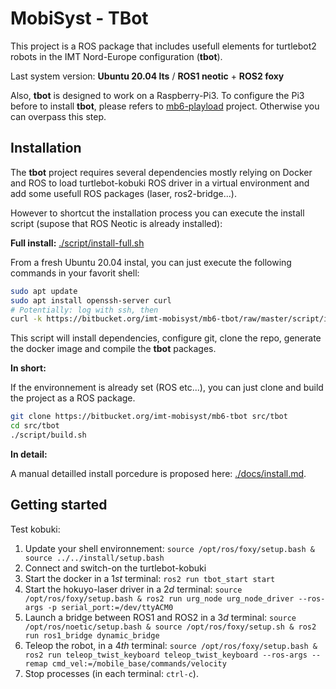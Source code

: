 # MobiSyst - TBot

This project is a ROS package that includes usefull elements for turtlebot2 robots in the IMT Nord-Europe configuration (**tbot**).

Last system version: **Ubuntu 20.04 lts** / **ROS1 neotic** + **ROS2 foxy** 

Also, **tbot** is designed to work on a Raspberry-Pi3.
To configure the Pi3 before to install **tbot**, please refers to [mb6-playload](https://www.bitbucket.org/imt-mobisyst/mb6-playload) project.
Otherwise you can overpass this step.

## Installation

The **tbot** project requires several dependencies mostly relying on Docker and ROS to load turtlebot-kobuki ROS driver in a virtual environment and add some usefull ROS packages (laser, ros2-bridge...). 

However to shortcut the installation process you can execute the install script (supose that ROS Neotic is already installed): 

**Full install:** [./script/install-full.sh](script/install-full.sh)

From a fresh Ubuntu 20.04 instal, you can just execute the following commands in your favorit shell:

```sh
sudo apt update
sudo apt install openssh-server curl
# Potentially: log with ssh, then
curl -k https://bitbucket.org/imt-mobisyst/mb6-tbot/raw/master/script/install-full.sh | bash
```

This script will install dependencies, configure git, clone the repo, generate the docker image and compile the **tbot** packages.

**In short:**

If the environnement is already set (ROS etc...), you can just clone and build the project as a ROS package.

```sh
git clone https://bitbucket.org/imt-mobisyst/mb6-tbot src/tbot
cd src/tbot
./script/build.sh
```

**In detail:** 

A manual detailled install porcedure is proposed here: [./docs/install.md](docs/install.md).


## Getting started

Test kobuki: 

1. Update your shell environnement: `source /opt/ros/foxy/setup.bash & source ../../install/setup.bash`
1. Connect and switch-on the turtlebot-kobuki
2. Start the docker in a $1st$ terminal: `ros2 run tbot_start start`
2. Start the hokuyo-laser driver in a $2d$ terminal: `source /opt/ros/foxy/setup.bash & ros2 run urg_node urg_node_driver --ros-args -p serial_port:=/dev/ttyACM0`
3. Launch a bridge between ROS1 and ROS2 in a $3d$ terminal: `source /opt/ros/noetic/setup.bash & source /opt/ros/foxy/setup.sh & ros2 run ros1_bridge dynamic_bridge`
3. Teleop the robot, in a $4th$ terminal: `source /opt/ros/foxy/setup.bash & ros2 run teleop_twist_keyboard teleop_twist_keyboard --ros-args --remap cmd_vel:=/mobile_base/commands/velocity`
4. Stop processes (in each terminal: `ctrl-c`).
